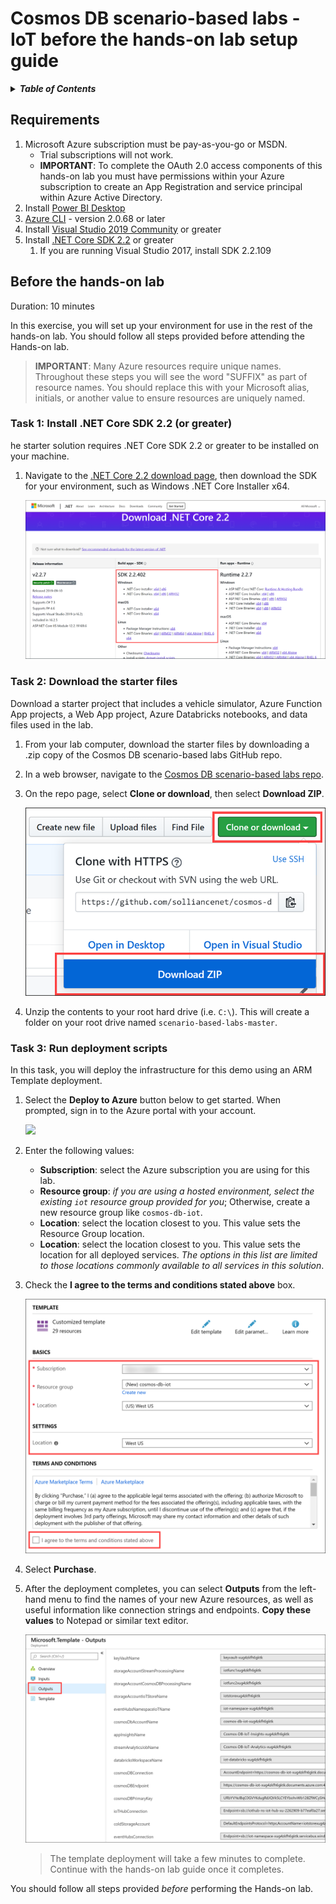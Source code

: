 # Cosmos DB scenario-based labs - IoT before the hands-on lab setup guide

<details>
<summary><strong><em>Table of Contents</em></strong></summary>
<!-- TOC -->

- [Cosmos DB scenario-based labs - IoT before the hands-on lab setup guide](#cosmos-db-scenario-based-labs---iot-before-the-hands-on-lab-setup-guide)
  - [Requirements](#requirements)
  - [Before the hands-on lab](#before-the-hands-on-lab)
    - [Task 1: Install .NET Core SDK 2.2 (or greater)](#task-1-install-net-core-sdk-22-or-greater)
    - [Task 2: Download the starter files](#task-2-download-the-starter-files)
    - [Task 3: Run deployment scripts](#task-3-run-deployment-scripts)

<!-- /TOC -->
</details>

## Requirements

1. Microsoft Azure subscription must be pay-as-you-go or MSDN.
   - Trial subscriptions will not work.
   - **IMPORTANT**: To complete the OAuth 2.0 access components of this hands-on lab you must have permissions within your Azure subscription to create an App Registration and service principal within Azure Active Directory.
2. Install [Power BI Desktop](https://powerbi.microsoft.com/desktop/)
3. [Azure CLI](https://docs.microsoft.com/cli/azure/install-azure-cli?view=azure-cli-latest) - version 2.0.68 or later
4. Install [Visual Studio 2019 Community](https://visualstudio.microsoft.com/vs/) or greater
5. Install [.NET Core SDK 2.2](https://dotnet.microsoft.com/download/dotnet-core/2.2) or greater
   1. If you are running Visual Studio 2017, install SDK 2.2.109

## Before the hands-on lab

Duration: 10 minutes

In this exercise, you will set up your environment for use in the rest of the hands-on lab. You should follow all steps provided before attending the Hands-on lab.

> **IMPORTANT**: Many Azure resources require unique names. Throughout these steps you will see the word "SUFFIX" as part of resource names. You should replace this with your Microsoft alias, initials, or another value to ensure resources are uniquely named.

### Task 1: Install .NET Core SDK 2.2 (or greater)

he starter solution requires .NET Core SDK 2.2 or greater to be installed on your machine.

1. Navigate to the [.NET Core 2.2 download page](https://dotnet.microsoft.com/download/dotnet-core/2.2), then download the SDK for your environment, such as Windows .NET Core Installer x64.

   ![The webpage is displayed with the SDK download section highlighted.](media/dotnet-sdk-2-2.png 'Download .NET Core 2.2')

### Task 2: Download the starter files

Download a starter project that includes a vehicle simulator, Azure Function App projects, a Web App project, Azure Databricks notebooks, and data files used in the lab.

1. From your lab computer, download the starter files by downloading a .zip copy of the Cosmos DB scenario-based labs GitHub repo.

2. In a web browser, navigate to the [Cosmos DB scenario-based labs repo](https://github.com/AzureCosmosDB/scenario-based-labs).

3. On the repo page, select **Clone or download**, then select **Download ZIP**.

   ![Download .zip containing the repository](media/github-download-repo.png 'Download ZIP')

4. Unzip the contents to your root hard drive (i.e. `C:\`). This will create a folder on your root drive named `scenario-based-labs-master`.

### Task 3: Run deployment scripts

In this task, you will deploy the infrastructure for this demo using an ARM Template deployment.

1. Select the **Deploy to Azure** button below to get started. When prompted, sign in to the Azure portal with your account.

   <a href="https://portal.azure.com/#create/Microsoft.Template/uri/https%3A%2F%2Fraw.githubusercontent.com%2FAzureCosmosDB%2Fscenario-based-labs%2Fmaster%2FIoT%2Fdeploy%2FlabDeploy.json" target="_blank">
   <img src="http://azuredeploy.net/deploybutton.png"/>
   </a>

2. Enter the following values:

   - **Subscription**: select the Azure subscription you are using for this lab.
   - **Resource group**: _if you are using a hosted environment, select the existing `iot` resource group provided for you_; Otherwise, create a new resource group like `cosmos-db-iot`.
   - **Location**: select the location closest to you. This value sets the Resource Group location.
   - **Location**: select the location closest to you. This value sets the location for all deployed services. _The options in this list are limited to those locations commonly available to all services in this solution_.

3. Check the **I agree to the terms and conditions stated above** box.

   ![The fields are completed as shown.](media/portal-template-params.png 'Custom template form')

4. Select **Purchase**.

5. After the deployment completes, you can select **Outputs** from the left-hand menu to find the names of your new Azure resources, as well as useful information like connection strings and endpoints. **Copy these values** to Notepad or similar text editor.

   ![The outputs are displayed after the template deployment is completed.](media/portal-deployment-outputs.png 'Microsoft Template - Outputs')

   > The template deployment will take a few minutes to complete. Continue with the hands-on lab guide once it completes.

You should follow all steps provided _before_ performing the Hands-on lab.
